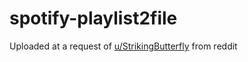# spotify-playlist2file
Uploaded at a request of [u/StrikingButterfly](https://www.reddit.com/user/StrikingButterfly/) from reddit
